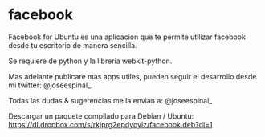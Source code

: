 facebook
========

Facebook for Ubuntu es una aplicacion que te permite utilizar facebook desde tu escritorio de manera sencilla.

Se requiere de python y la libreria webkit-python.

Mas adelante publicare mas apps utiles, pueden seguir el desarrollo desde mi twitter: @joseespinal_.

Todas las dudas & sugerencias me la envian a: @joseespinal_

Descargar un paquete compilado para Debian / Ubuntu: https://dl.dropbox.com/s/rkjprg2epdyoyiz/facebook.deb?dl=1
